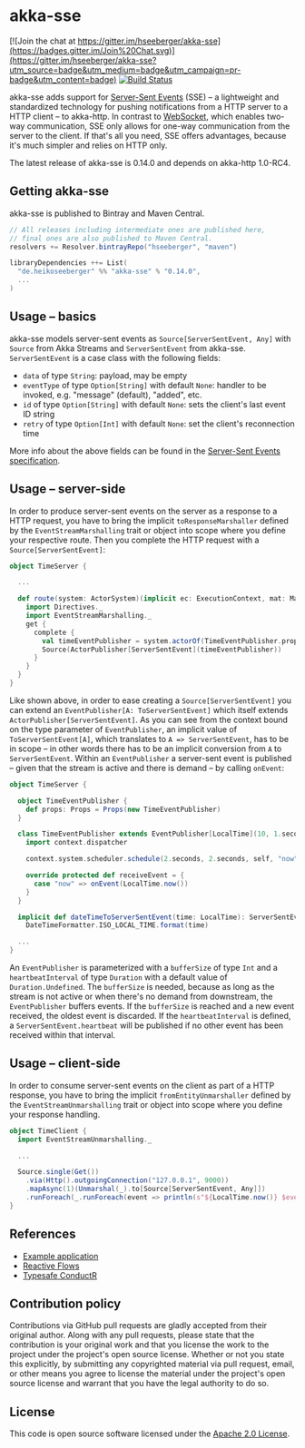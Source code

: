 # akka-sse #

[![Join the chat at https://gitter.im/hseeberger/akka-sse](https://badges.gitter.im/Join%20Chat.svg)](https://gitter.im/hseeberger/akka-sse?utm_source=badge&utm_medium=badge&utm_campaign=pr-badge&utm_content=badge)
[![Build Status](https://travis-ci.org/hseeberger/akka-sse.svg?branch=master)](https://travis-ci.org/hseeberger/akka-sse)

akka-sse adds support for [Server-Sent Events](http://www.w3.org/TR/eventsource) (SSE) – a lightweight and standardized technology for pushing notifications from a HTTP server to a HTTP client – to akka-http. In contrast to [WebSocket](http://tools.ietf.org/html/rfc6455), which enables two-way communication, SSE only allows for one-way communication from the server to the client. If that's all you need, SSE offers advantages, because it's much simpler and relies on HTTP only.

The latest release of akka-sse is 0.14.0 and depends on akka-http 1.0-RC4.

## Getting akka-sse

akka-sse is published to Bintray and Maven Central.

``` scala
// All releases including intermediate ones are published here,
// final ones are also published to Maven Central.
resolvers += Resolver.bintrayRepo("hseeberger", "maven")

libraryDependencies ++= List(
  "de.heikoseeberger" %% "akka-sse" % "0.14.0",
  ...
)
```

## Usage – basics

akka-sse models server-sent events as `Source[ServerSentEvent, Any]` with `Source` from Akka Streams and `ServerSentEvent` from akka-sse. `ServerSentEvent` is a case class with the following fields:

- `data` of type `String`: payload, may be empty
- `eventType` of type `Option[String]` with default `None`: handler to be invoked, e.g. "message" (default), "added", etc.
- `id` of type `Option[String]` with default `None`: sets the client's last event ID string
- `retry` of type `Option[Int]` with default `None`: set the client's reconnection time

More info about the above fields can be found in the  [Server-Sent Events specification](http://www.w3.org/TR/eventsource).

## Usage – server-side

In order to produce server-sent events on the server as a response to a HTTP request, you have to bring the implicit `toResponseMarshaller` defined by the `EventStreamMarshalling` trait or object into scope where you define your respective route. Then you complete the HTTP request with a `Source[ServerSentEvent]`:

``` scala
object TimeServer {

  ...

  def route(system: ActorSystem)(implicit ec: ExecutionContext, mat: Materializer) = {
    import Directives._
    import EventStreamMarshalling._
    get {
      complete {
        val timeEventPublisher = system.actorOf(TimeEventPublisher.props)
        Source(ActorPublisher[ServerSentEvent](timeEventPublisher))
      }
    }
  }
}
```

Like shown above, in order to ease creating a `Source[ServerSentEvent]` you can extend an `EventPublisher[A: ToServerSentEvent]` which itself extends `ActorPublisher[ServerSentEvent]`. As you can see from the context bound on the type parameter of `EventPublisher`, an implicit value of `ToServerSentEvent[A]`, which translates to `A => ServerSentEvent`, has to be in scope – in other words there has to be an implicit conversion from `A` to `ServerSentEvent`. Within an `EventPublisher` a server-sent event is published – given that the stream is active and there is demand – by calling `onEvent`:

``` scala
object TimeServer {

  object TimeEventPublisher {
    def props: Props = Props(new TimeEventPublisher)
  }

  class TimeEventPublisher extends EventPublisher[LocalTime](10, 1.second) {
    import context.dispatcher

    context.system.scheduler.schedule(2.seconds, 2.seconds, self, "now")

    override protected def receiveEvent = {
      case "now" => onEvent(LocalTime.now())
    }
  }

  implicit def dateTimeToServerSentEvent(time: LocalTime): ServerSentEvent = ServerSentEvent(
    DateTimeFormatter.ISO_LOCAL_TIME.format(time)

  ...
}
```

An `EventPublisher` is parameterized with a `bufferSize` of type `Int` and a `heartbeatInterval` of type `Duration` with a default value of `Duration.Undefined`. The `bufferSize` is needed, because as long as the stream is not active or when there's no demand from downstream, the `EventPublisher` buffers events. If the `bufferSize` is reached and a new event received, the oldest event is discarded. If the `heartbeatInterval` is defined, a `ServerSentEvent.heartbeat` will be published if no other event has been received within that interval.

## Usage – client-side

In order to consume server-sent events on the client as part of a HTTP response, you have to bring the implicit `fromEntityUnmarshaller` defined by the `EventStreamUnmarshalling` trait or object into scope where you define your response handling.

``` scala
object TimeClient {
  import EventStreamUnmarshalling._

  ...

  Source.single(Get())
    .via(Http().outgoingConnection("127.0.0.1", 9000))
    .mapAsync(1)(Unmarshal(_).to[Source[ServerSentEvent, Any]])
    .runForeach(_.runForeach(event => println(s"${LocalTime.now()} $event")))
}
```

## References

- [Example application](https://github.com/hseeberger/akka-sse/tree/master/akka-sse-example)
- [Reactive Flows](https://github.com/hseeberger/reactive-flows)
- [Typesafe ConductR](http://www.typesafe.com/products/conductr)

## Contribution policy ##

Contributions via GitHub pull requests are gladly accepted from their original author. Along with any pull requests, please state that the contribution is your original work and that you license the work to the project under the project's open source license. Whether or not you state this explicitly, by submitting any copyrighted material via pull request, email, or other means you agree to license the material under the project's open source license and warrant that you have the legal authority to do so.

## License ##

This code is open source software licensed under the [Apache 2.0 License]("http://www.apache.org/licenses/LICENSE-2.0.html").

